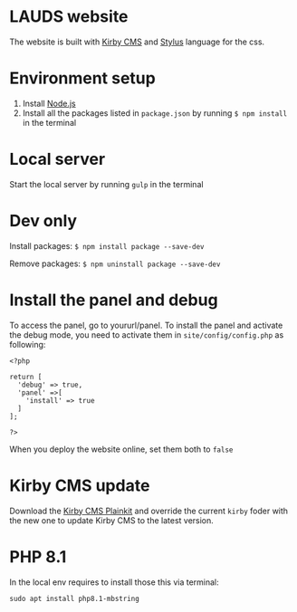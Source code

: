 # LAUDS website

The website is built with [Kirby CMS](https://getkirby.com/) and [Stylus](https://stylus-lang.com/) language for the css.

# Environment setup

1. Install [Node.js](https://nodejs.org)
2. Install all the packages listed in `package.json` by running `$ npm install` in the terminal

# Local server

Start the local server by running `gulp` in the terminal

# Dev only

Install packages: `$ npm install package --save-dev`

Remove packages: `$ npm uninstall package --save-dev`

# Install the panel and debug

To access the panel, go to yoururl/panel. To install the panel and activate the debug mode, you need to activate them in `site/config/config.php` as following:

```
<?php

return [
  'debug' => true,
  'panel' =>[
    'install' => true
  ]
];

?>
```

When you deploy the website online, set them both to `false`

# Kirby CMS update

Download the [Kirby CMS Plainkit](https://github.com/getkirby/plainkit?tab=readme-ov-file) and override the current `kirby` foder with the new one to update Kirby CMS to the latest version.

# PHP 8.1

In the local env requires to install those this via terminal:

`sudo apt install php8.1-mbstring`